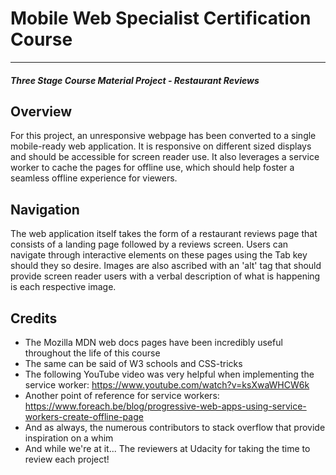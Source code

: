 # Mobile Web Specialist Certification Course
---
#### _Three Stage Course Material Project - Restaurant Reviews_

## Overview

For this project, an unresponsive webpage has been converted to a single mobile-ready web application. It is responsive on different sized displays and should be accessible for screen reader use. It also leverages a service worker to cache the pages for offline use, which should help foster a seamless offline experience for viewers.


## Navigation

The web application itself takes the form of a restaurant reviews page that consists of a landing page followed by a reviews screen. Users can navigate through interactive elements on these pages using the Tab key should they so desire. Images are also ascribed with an 'alt' tag that should provide screen reader users with a verbal description of what is happening is each respective image.

## Credits
* The Mozilla MDN web docs pages have been incredibly useful throughout the life of this course
* The same can be said of W3 schools and CSS-tricks
* The following YouTube video was very helpful when implementing the service worker: https://www.youtube.com/watch?v=ksXwaWHCW6k
* Another point of reference for service workers: https://www.foreach.be/blog/progressive-web-apps-using-service-workers-create-offline-page
* And as always, the numerous contributors to stack overflow that provide inspiration on a whim
* And while we're at it... The reviewers at Udacity for taking the time to review each project!
